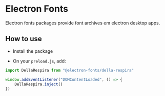 # Electron Fonts

Electron fonts packages provide font archives em electron desktop apps.

## How to use

* Install the package

* On your `preload.js`, add:

```ts
import DellaRespira from "@electron-fonts/della-respira"

window.addEventListener("DOMContentLoaded", () => {
    DellaRespira.inject()
})
```